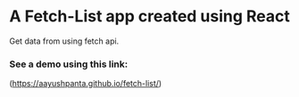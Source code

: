 # A Fetch-List app created using React   
Get data from using fetch api.

### See a demo using this link:   
(https://aayushpanta.github.io/fetch-list/)   

